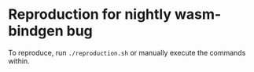 # Reproduction for nightly wasm-bindgen bug

To reproduce, run `./reproduction.sh` or manually execute the commands within.
